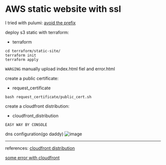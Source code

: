 # AWS static website with ssl

I tried with pulumi:
[avoid the prefix](https://www.pulumi.com/docs/intro/concepts/resources/names/#autonaming)

deploy s3 static with terraform:
- terraform

```
cd terraform/static-site/
terraform init
terraform apply
```

`WARGING` manually upload index.html fiel and error.html 

create a public certificate:
- request_certificate

```
bash request_certificate/public_cert.sh
```

create a cloudfront distribution:
- cloudfront_distribution


`EASY WAY BY CONSOLE`

dns configuration(go daddy)
![image](https://user-images.githubusercontent.com/82403984/208913291-300718f5-8ba7-4ebe-b820-e8748c85d300.png)

-----

references:
[cloudfront distribution](https://medium.com/open-devops-academy/create-a-cloudfront-alert-with-terraform-aws-34c7ce294975)

[some error with cloudfront](https://aws.amazon.com/premiumsupport/knowledge-center/resolve-cnamealreadyexists-error/)
